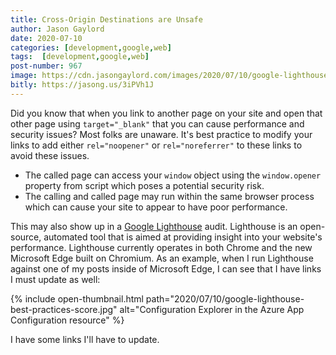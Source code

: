 ```yaml
---
title: Cross-Origin Destinations are Unsafe
author: Jason Gaylord
date: 2020-07-10
categories: [development,google,web]
tags:  [development,google,web]
post-number: 967
image: https://cdn.jasongaylord.com/images/2020/07/10/google-lighthouse-best-practices-score.jpg
bitly: https://jasong.us/3iPVh1J
---
```


Did you know that when you link to another page on your site and open that other page using `target="_blank"` that you can cause performance and security issues? Most folks are unaware. It's best practice to modify your links to add either `rel="noopener"` or `rel="noreferrer"` to these links to avoid these issues. 

* The called page can access your `window` object using the `window.opener` property from script which poses a potential security risk.
* The calling and called page may run within the same browser process which can cause your site to appear to have poor performance.

This may also show up in a [Google Lighthouse](https://jasong.us/3fgO608) audit. Lighthouse is an open-source, automated tool that is aimed at providing insight into your website's performance. Lighthouse currently operates in both Chrome and the new Microsoft Edge built on Chromium. As an example, when I run Lighthouse against one of my posts inside of Microsoft Edge, I can see that I have links I must update as well:

{% include open-thumbnail.html path="2020/07/10/google-lighthouse-best-practices-score.jpg" alt="Configuration Explorer in the Azure App Configuration resource" %}

I have some links I'll have to update. 